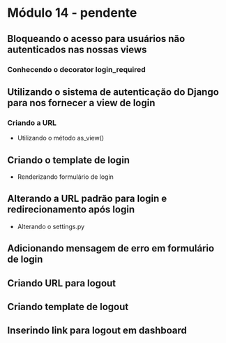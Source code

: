 # Módulo 14 - pendente

## Bloqueando o acesso para usuários não autenticados nas nossas views

### Conhecendo o decorator login\_required

## Utilizando o sistema de autenticação do Django para nos fornecer a view de login

### Criando a URL

* Utilizando o método as\_view\(\)

## Criando o template de login

* Renderizando formulário de login

## Alterando a URL padrão para login e redirecionamento após login

* Alterando o settings.py

## Adicionando mensagem de erro em formulário de login

## Criando URL para logout

## Criando template de logout

## Inserindo link para logout em dashboard

